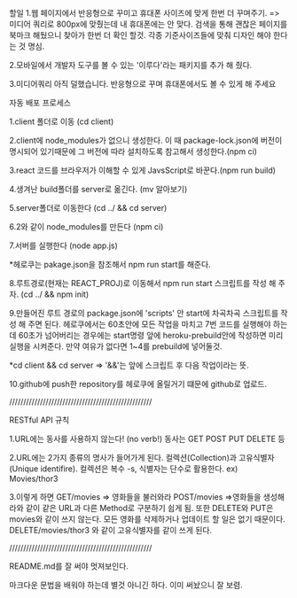 할일 
1.웹 페이지에서 반응형으로 꾸미고 휴대폰 사이즈에 맞게 한번 더 꾸며주기.
=> 미디어 쿼리로 800px에 맞췄는데 내 휴대폰에는 안 맞다. 검색을 통해 괜찮은 페이지를 북마크 해뒀으니 찾아가 한번 더 확인 할것. 각종 기준사이즈들에 맞춰 디자인 해야 한다는 것 명심.

2.모바일에서 개발자 도구를 볼 수 있는 '이루다'라는 패키지를 추가 해 줬다.

3.미디어쿼리 아직 덜했습니다. 반응형으로 꾸며 휴대폰에서도 볼 수 있게 해 주세요









자동 배포 프로세스

1.client 폴더로 이동 (cd client)

2.client에 node_modules가 없으니 생성한다. 이 때 package-lock.json에 버전이 명시되어 있기때문에 그 버전에 따라 설치하도록 참고해서 생성한다.(npm ci)

3.react 코드를 브라우저가 이해할 수 있게 JavsScript로 바꾼다.(npm run build)

4.생겨난 build폴더를 server로 옮긴다. (mv 알아보기)

5.server폴더로 이동한다 (cd ../ && cd server)

6.2와 같이 node_modules를 만든다 (npm ci)

7.서버를 실행한다 (node app.js)

*헤로쿠는 pakage.json을 참조해서 npm run start를 해준다.

8.루트경로(현재는 REACT_PROJ)로 이동해서 npm run start 스크립트를 작성 해 주자. (cd ../ && npm init)

9.만들어진 루트 경로의 package.json에 'scripts' 안 start에 차곡차곡 스크립트를 작성 해 주면 된다. 헤로쿠에서는 60초안에 모든 작업을 마치고 7번 코드를 실행해야 하는데 60초가 넘어버리는 경우에는 start명령 앞에 heroku-prebuild안에 작성하면 미리 실행을 시켜준다. 만약 여유가 없다면 1~4를 prebuild에 넣어둘것.

*cd client && cd server => '&&'는 앞에 스크립트 후 다음 작업이라는 뜻.

10.github에 push한 repository를 헤로쿠에 올릴거기 떄문에 github로 업로드.


///////////////////////////////////////////////////

RESTful API 규칙

1.URL에는 동사를 사용하지 않는다! (no verb!) 동사는 GET POST PUT DELETE 등

2.URL에는 2가지 종류의 명사가 들어가게 된다. 컬렉션(Collection)과 고유식별자(Unique identifire). 컬렉션은 복수 -s, 식별자는 단수로 활용한다. ex) Movies/thor3

3.이렇게 하면 GET/movies => 영화들을 불러와라 POST/movies =>영화들을 생성해라와 같이 같은 URL과 다른 Method로 구분하기 쉽게 됨. 또한 DELETE와 PUT은 movies와 같이 쓰지 않는다. 모든 영화를 삭제하거나 업데이트 할 일은 없기 때문이다. DELETE/movies/thor3 와 같이 고유식별자를 같이 쓰게 된다.


///////////////////////////////////////////////////

README.md를 잘 써야 멋져보인다.

마크다운 문법을 배워야 하는데 별것 아니긴 하다. 이미 써놨으니 잘 보렴.